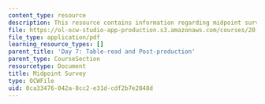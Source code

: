 ```yaml
---
content_type: resource
description: This resource contains information regarding midpoint survey.
file: https://ol-ocw-studio-app-production.s3.amazonaws.com/courses/20-219-becoming-the-next-bill-nye-writing-and-hosting-the-educational-show-january-iap-2015/0ca33476042a8cc2e31dcdf2b7e2848d_MIT20_219IAP15_Midsurvy.pdf
file_type: application/pdf
learning_resource_types: []
parent_title: 'Day 7: Table-read and Post-production'
parent_type: CourseSection
resourcetype: Document
title: Midpoint Survey
type: OCWFile
uid: 0ca33476-042a-8cc2-e31d-cdf2b7e2848d
---
```

